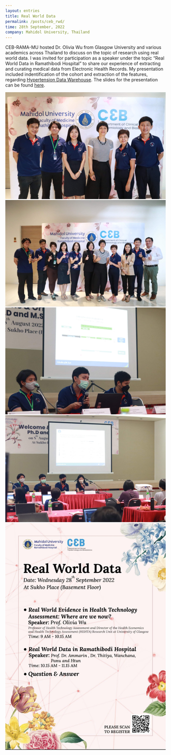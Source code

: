 ```yaml
---
layout: entries
title: Real World Data
permalink: /posts/ceb_rwd/
time: 28th September, 2022
company: Mahidol University, Thailand
---
```


CEB-RAMA-MU hosted Dr. Olivia Wu from Glasgow University and various academics across Thailand to discuss on the topic of research using real world data. I was invited for participation as a speaker under the topic “Real World Data in Ramathibodi Hospital” to share our experience of extracting and curating medical data from Electronic Health Records. <span /> My presentation included indentification of the cohort and extraction of the features, regarding [Hypertension Data Warehouse](https://www.rama.mahidol.ac.th/ceb/CEBdatawarehouse/Data/HT "Hypertension Data Warehouse @ Web"). The slides for the presentation can be found [here](/assets/docs/realworlddata.pdf).

<div id="photos">
	<img src="/assets/photos/ceb_rwd-1.jpg" title="Group photo with the speakers, left to right: Panu Looareesuwan, Htun Teza, Thitiya Lukkunaprasit, Olivia Wu, Ammarin Thakkinstian, Wanchana Ponthongmak" alt="Group photo in the speakers, left to right: Panu Looareesuwan, Htun Teza, Thitiya Lukkunaprasit, Olivia Wu, Ammarin Thakkinstian, Wanchana Ponthongmak"/>
	<img src="/assets/photos/ceb_rwd-2.jpg" title="Group photo with the speakers and lectures from Clinical Epidmiologay and Biostatistics, and Health Technology Assessment, I do not know half of them" alt="Group photo with the speakers and lectures from Clinical Epidmiologay and Biostatistics, and Health Technology Assessment, I do not know half of them"/>
	<img src="/assets/photos/ceb_rwd-3.jpg" title="Photo of Data Science division presenting their work, left to right: Htun Teza, Wanchana Ponthongmak, Panu Looareesuwan" alt="Photo of Data Science division presenting their work, left to right: Htun Teza, Wanchana Ponthongmak, Panu Looareesuwan"/>
	<img src="/assets/photos/ceb_rwd-4.jpg" title="Photo of Data Science division presenting their work, left to right: Htun Teza, Wanchana Ponthongmak, Panu Looareesuwan, Thitiya Lukkunaprasit" alt="Photo of Data Science division presenting their work, left to right: Htun Teza, Wanchana Ponthongmak, Panu Looareesuwan, Thitiya Lukkunaprasit"/>
	<img src="/assets/photos/ceb_rwd-5.jpg" title="Photo of Data Science division presenting their work, left to right: Htun Teza, Wanchana Ponthongmak, Panu Looareesuwan, Thitiya Lukkunaprasit" alt="Photo of Data Science division presenting their work, left to right: Htun Teza, Wanchana Ponthongmak, Panu Looareesuwan, Thitiya Lukkunaprasit"/>
</div>